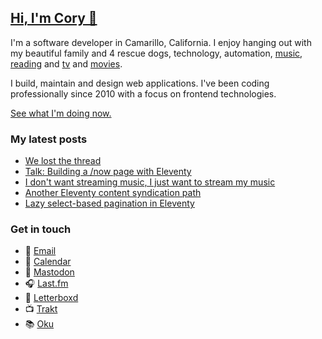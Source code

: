 ## [Hi, I'm Cory 👋](https://coryd.dev)

I'm a software developer in Camarillo, California. I enjoy hanging out with my beautiful family and 4 rescue dogs, technology, automation, <a href="https://www.last.fm/user/cdme_" target="_blank" rel="noopener noreferrer">music</a>, <a href="https://oku.club/user/cory" target="_blank" rel="noopener noreferrer">reading</a> and <a href="https://trakt.tv/users/cdransf" target="_blank" rel="noopener noreferrer">tv</a> and <a href="https://letterboxd.com/cdme" target="_blank" rel="noopener noreferrer">movies</a>.

I build, maintain and design web applications. I've been coding professionally since 2010 with a focus on frontend technologies.

[See what I'm doing now.](https://coryd.dev/now)

### My latest posts
<!-- BLOGPOSTS:START -->
- [We lost the thread](https://coryd.dev/posts/2023/we-lost-the-thread/)
- [Talk: Building a /now page with Eleventy](https://coryd.dev/posts/2023/talk-building-now-page-with-11ty/)
- [I don't want streaming music, I just want to stream my music](https://coryd.dev/posts/2023/i-dont-want-streaming-music/)
- [Another Eleventy content syndication path](https://coryd.dev/posts/2023/another-eleventy-content-syndication-path/)
- [Lazy select-based pagination in Eleventy](https://coryd.dev/posts/2023/lazy-select-based-pagination-eleventy/)
<!-- BLOGPOSTS:END -->

### Get in touch

- 📧 [Email](mailto:hi@coryd.dev)
- 📆 [Calendar](https://calendly.com/cdme)
- 🐘 [Mastodon](https://social.lol/@cory)
- 🎧 [Last.fm](https://last.fm/user/cdme_)
- 🎥 [Letterboxd](https://letterboxd.com/cdme)
- 📺 [Trakt](https://trakt.tv/users/cdransf)
- 📚 [Oku](https://oku.club/user/cory)
